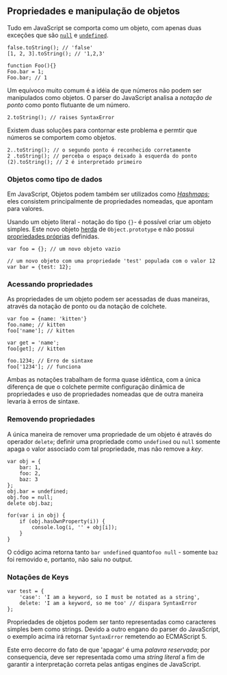 ## Propriedades e manipulação de objetos

Tudo em JavaScript se comporta como um objeto, com apenas duas exceções que são 
[`null`](#core.undefined) e [`undefined`](#core.undefined).

    false.toString(); // 'false'
    [1, 2, 3].toString(); // '1,2,3'
    
    function Foo(){}
    Foo.bar = 1;
    Foo.bar; // 1

Um equívoco muito comum é a idéia de que números não podem ser manipulados como objetos. O parser do JavaScript analisa a *notação de ponto* como ponto flutuante de um número.

    2.toString(); // raises SyntaxError

Existem duas soluções para contornar este problema e permtir que números se comportem como objetos.

    2..toString(); // o segundo ponto é reconhecido corretamente
    2 .toString(); // perceba o espaço deixado à esquerda do ponto
    (2).toString(); // 2 é interpretado primeiro

### Objetos como tipo de dados

Em JavaScript, Objetos podem também ser utilizados como [*Hashmaps*][1]; eles consistem principalmente de propriedades nomeadas, que apontam para valores.

Usando um objeto literal  - notação do tipo `{}`- é possível criar um objeto simples. Este novo objeto [herda](#object.prototype) de `Object.prototype` e não possui [propriedades próprias](#object.hasownproperty) definidas.

    var foo = {}; // um novo objeto vazio

    // um novo objeto com uma propriedade 'test' populada com o valor 12
    var bar = {test: 12}; 

### Acessando propriedades

As propriedades de um objeto podem ser acessadas de duas maneiras, através da notação de ponto ou da notação de colchete.
    
    var foo = {name: 'kitten'}
    foo.name; // kitten
    foo['name']; // kitten
    
    var get = 'name';
    foo[get]; // kitten
    
    foo.1234; // Erro de sintaxe
    foo['1234']; // funciona

Ambas as notações trabalham de forma quase idêntica, com a única diferença de que o colchete permite configuração dinâmica de propriedades e uso de propriedades nomeadas que de outra maneira levaria à erros de sintaxe.

### Removendo propriedades

A única maneira de remover uma propriedade de um objeto é através do operador `delete`; definir uma propriedade como `undefined` ou `null` somente apaga o valor associado com tal propriedade, mas não remove a *key*.

    var obj = {
        bar: 1,
        foo: 2,
        baz: 3
    };
    obj.bar = undefined;
    obj.foo = null;
    delete obj.baz;

    for(var i in obj) {
        if (obj.hasOwnProperty(i)) {
            console.log(i, '' + obj[i]);
        }
    }

O código acima retorna tanto `bar undefined` quanto`foo null` - somente `baz` foi removido e, portanto, não saiu no output.

### Notações de Keys

    var test = {
        'case': 'I am a keyword, so I must be notated as a string',
        delete: 'I am a keyword, so me too' // dispara SyntaxError
    };

Propriedades de objetos podem ser tanto representadas como caracteres simples bem como strings. Devido a outro engano do parser do JavaScript, o exemplo acima irá retornar `SyntaxError` remetendo ao ECMAScript 5.

Este erro decorre do fato de que 'apagar' é uma *palavra reservada*; por consequencia, deve ser representada como uma *string literal* a fim de garantir a interpretação correta pelas antigas engines de JavaScript.

[1]: http://en.wikipedia.org/wiki/Hashmap

